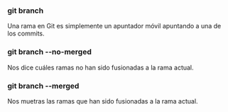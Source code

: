 ### git branch
Una rama en Git es simplemente un apuntador móvil apuntando a una de los commits.

### git branch --no-merged
Nos dice cuáles ramas no han sido fusionadas a la rama actual.

### git branch --merged
Nos muetras las ramas que han sido fusionadas a la rama actual.